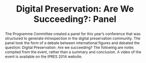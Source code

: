 ---
abstract: "The Programme Committee created a panel for this year’s conference that
  was structured to generate introspection in the digital preservation community.
  The panel took the form of a debate between international figures and debated the
  question: Digital Preservation: Are we succeeding? The following are notes compiled
  from the event, rather than a summary and conclusion. A video of the event is available
  on the iPRES 2014 website. \n\n "
creators:
- Shaun Hendy
- Ross Wilkinson
- Helen Tibbo
- Andreas Rauber
- Seamus Ross
- Barbara Sierman
- Ed Fay
date: null
document_url: https://services.phaidra.univie.ac.at/api/object/o:378133/download
grand_parent: iPRES
institutions: []
keywords:
- evaluation
- success
- failure
- digital preservation
landing_page_url: https://phaidra.univie.ac.at/o:378133
language: eng
layout: publication
license: CC BY-NC-SA 3.0 AT
notes_url: null
parent: iPRES 2014
publication_type: paper
size: 101663
slides_url: null
source_name: iPRES
stream_url: null
title: 'Digital Preservation: Are We Succeeding?: Panel '
year: 2014
---
